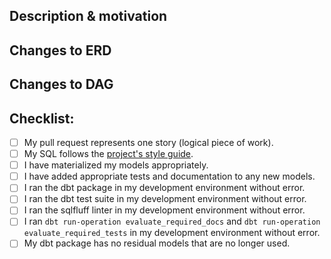 <!---
Provide a short summary in the Title above. Examples of good PR titles:
* "Feature: add so-and-so models"
* "Fix: deduplicate such-and-such"
* "Update: dbt version 0.13.0"
-->

## Description & motivation
<!---
Add a description of what that storie's goal is, or add a link to its associated Jira ticket.
-->

## Changes to ERD
<!---
Based on the description above, what are the changes you're making in the warehouse layer. Add a screenshot of the ERD you're changing and add description of main changes happening (e.g. new fact table added; adding new fields, etc.)
Here are the commands to generate graph:
- dbdocs build wh_docs/warehouse.dbml
- Follow link
- Go to dag
- Screenshot
-->

## Changes to DAG
<!---
Show us the relevant dbt models that are being introduced or changed by inserting a screen shot of the DAG section that is impacted. 
Here are the commands to generate graph:
- dbt docs generate
- dbt docs serve
- Go to Relationship tab
- Screenshot
-->

## Checklist:
<!---
This is for you as a developer. Have you done all the following tasks before submitting this PR?
-->
- [ ] My pull request represents one story (logical piece of work).
- [ ] My SQL follows the [project's style guide](resources/dbt_coding_conventions.md).
- [ ] I have materialized my models appropriately.
- [ ] I have added appropriate tests and documentation to any new models.
- [ ] I ran the dbt package in my development environment without error.
- [ ] I ran the dbt test suite in my development environment without error.
- [ ] I ran the sqlfluff linter in my development environment without error.
- [ ] I ran `dbt run-operation evaluate_required_docs` and `dbt run-operation evaluate_required_tests` in my development environment without error.
- [ ] My dbt package has no residual models that are no longer used.